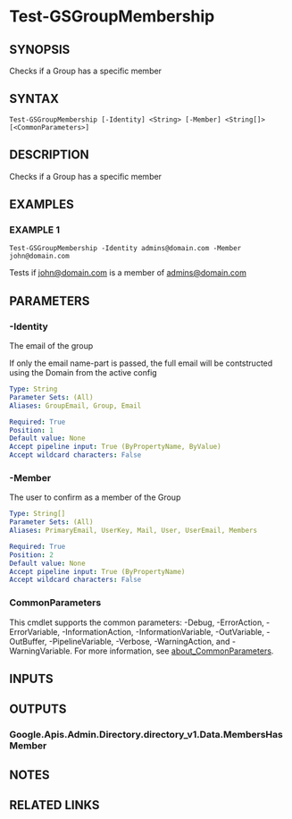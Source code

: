 # Test-GSGroupMembership

## SYNOPSIS
Checks if a Group has a specific member

## SYNTAX

```
Test-GSGroupMembership [-Identity] <String> [-Member] <String[]> [<CommonParameters>]
```

## DESCRIPTION
Checks if a Group has a specific member

## EXAMPLES

### EXAMPLE 1
```
Test-GSGroupMembership -Identity admins@domain.com -Member john@domain.com
```

Tests if john@domain.com is a member of admins@domain.com

## PARAMETERS

### -Identity
The email of the group

If only the email name-part is passed, the full email will be contstructed using the Domain from the active config

```yaml
Type: String
Parameter Sets: (All)
Aliases: GroupEmail, Group, Email

Required: True
Position: 1
Default value: None
Accept pipeline input: True (ByPropertyName, ByValue)
Accept wildcard characters: False
```

### -Member
The user to confirm as a member of the Group

```yaml
Type: String[]
Parameter Sets: (All)
Aliases: PrimaryEmail, UserKey, Mail, User, UserEmail, Members

Required: True
Position: 2
Default value: None
Accept pipeline input: True (ByPropertyName)
Accept wildcard characters: False
```

### CommonParameters
This cmdlet supports the common parameters: -Debug, -ErrorAction, -ErrorVariable, -InformationAction, -InformationVariable, -OutVariable, -OutBuffer, -PipelineVariable, -Verbose, -WarningAction, and -WarningVariable. For more information, see [about_CommonParameters](http://go.microsoft.com/fwlink/?LinkID=113216).

## INPUTS

## OUTPUTS

### Google.Apis.Admin.Directory.directory_v1.Data.MembersHasMember
## NOTES

## RELATED LINKS
